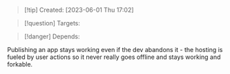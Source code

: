 
>[!tip] Created: [2023-06-01 Thu 17:02]

>[!question] Targets: 

>[!danger] Depends: 

Publishing an app stays working even if the dev abandons it - the hosting is fueled by user actions so it never really goes offline and stays working and forkable.